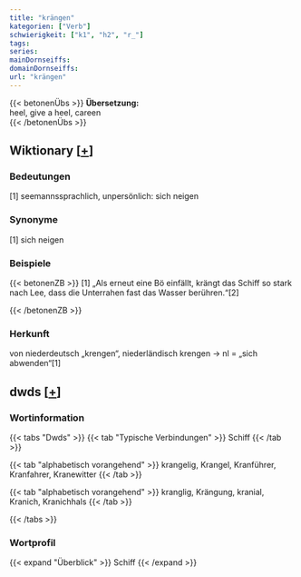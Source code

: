 ```yaml
---
title: "krängen"
kategorien: ["Verb"]
schwierigkeit: ["k1", "h2", "r_"]
tags:
series:
mainDornseiffs:
domainDornseiffs:
url: "krängen"
---
```


{{< betonenÜbs >}}
**Übersetzung:**  
heel, give a heel, careen  
{{< /betonenÜbs >}}

## Wiktionary [[+](https://de.wiktionary.org/wiki/krängen)]

### Bedeutungen
[1] seemannssprachlich, unpersönlich: sich neigen  

### Synonyme
[1] sich neigen  

### Beispiele
{{< betonenZB >}}
[1] „Als erneut eine Bö einfällt, krängt das Schiff so stark nach Lee, dass die Unterrahen fast das Wasser berühren.“[2]  

{{< /betonenZB >}}
### Herkunft
von niederdeutsch „krengen“, niederländisch krengen → nl = „sich abwenden“[1]  



## dwds [[+](https://www.dwds.de/wb/krängen)]

### Wortinformation
{{< tabs "Dwds" >}}
{{< tab "Typische Verbindungen" >}}
Schiff
{{< /tab >}}

{{< tab "alphabetisch vorangehend" >}}
krangelig, Krangel, Kranführer, Kranfahrer, Kranewitter
{{< /tab >}}

{{< tab "alphabetisch vorangehend" >}}
kranglig, Krängung, kranial, Kranich, Kranichhals
{{< /tab >}}

{{< /tabs >}}

### Wortprofil
{{< expand "Überblick" >}} Schiff {{< /expand >}}

